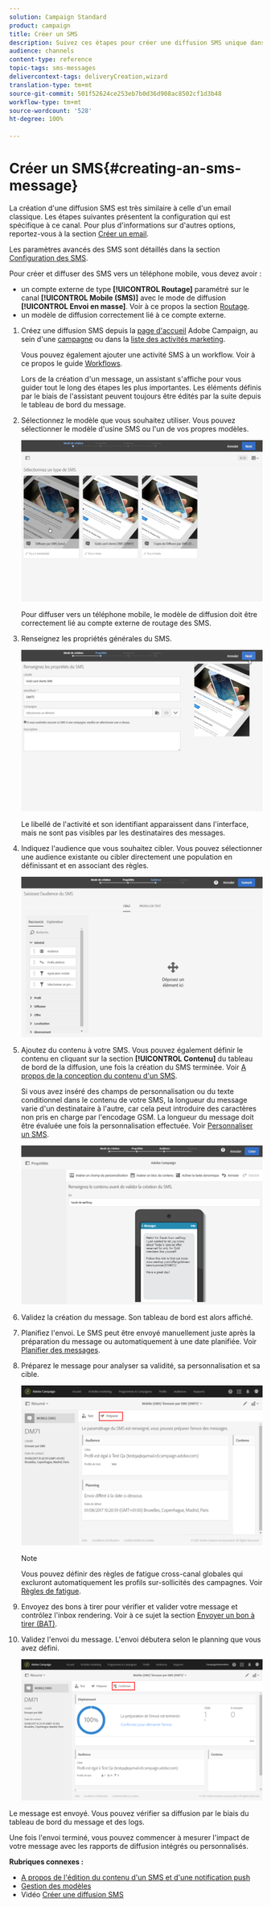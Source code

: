 ```yaml
---
solution: Campaign Standard
product: campaign
title: Créer un SMS
description: Suivez ces étapes pour créer une diffusion SMS unique dans Adobe Campaign.
audience: channels
content-type: reference
topic-tags: sms-messages
delivercontext-tags: deliveryCreation,wizard
translation-type: tm+mt
source-git-commit: 501f52624ce253eb7b0d36d908ac8502cf1d3b48
workflow-type: tm+mt
source-wordcount: '528'
ht-degree: 100%

---
```



# Créer un SMS{#creating-an-sms-message}

La création d&#39;une diffusion SMS est très similaire à celle d&#39;un email classique. Les étapes suivantes présentent la configuration qui est spécifique à ce canal. Pour plus d&#39;informations sur d&#39;autres options, reportez-vous à la section [Créer un email](../../channels/using/creating-an-email.md).

Les paramètres avancés des SMS sont détaillés dans la section [Configuration des SMS](../../administration/using/configuring-sms-channel.md).

Pour créer et diffuser des SMS vers un téléphone mobile, vous devez avoir :

* un compte externe de type **[!UICONTROL Routage]** paramétré sur le canal **[!UICONTROL Mobile (SMS)]** avec le mode de diffusion **[!UICONTROL Envoi en masse]**. Voir à ce propos la section [Routage](../../administration/using/configuring-sms-channel.md#defining-an-sms-routing).
* un modèle de diffusion correctement lié à ce compte externe.

1. Créez une diffusion SMS depuis la [page d&#39;accueil](../../start/using/interface-description.md#home-page) Adobe Campaign, au sein d&#39;une [campagne](../../start/using/marketing-activities.md#creating-a-marketing-activity) ou dans la [liste des activités marketing](../../start/using/programs-and-campaigns.md#creating-a-campaign).

   Vous pouvez également ajouter une activité SMS à un workflow. Voir à ce propos le guide [Workflows](../../automating/using/sms-delivery.md).

   Lors de la création d&#39;un message, un assistant s&#39;affiche pour vous guider tout le long des étapes les plus importantes. Les éléments définis par le biais de l&#39;assistant peuvent toujours être édités par la suite depuis le tableau de bord du message.

1. Sélectionnez le modèle que vous souhaitez utiliser. Vous pouvez sélectionner le modèle d&#39;usine SMS ou l&#39;un de vos propres modèles.

   ![](assets/sms_creation_1.png)

   Pour diffuser vers un téléphone mobile, le modèle de diffusion doit être correctement lié au compte externe de routage des SMS.

1. Renseignez les propriétés générales du SMS.

   ![](assets/sms_creation_2.png)

   Le libellé de l&#39;activité et son identifiant apparaissent dans l&#39;interface, mais ne sont pas visibles par les destinataires des messages.

1. Indiquez l&#39;audience que vous souhaitez cibler. Vous pouvez sélectionner une audience existante ou cibler directement une population en définissant et en associant des règles.

   ![](assets/sms_creation_3.png)

1. Ajoutez du contenu à votre SMS. Vous pouvez également définir le contenu en cliquant sur la section **[!UICONTROL Contenu]** du tableau de bord de la diffusion, une fois la création du SMS terminée. Voir [A propos de la conception du contenu d&#39;un SMS](../../channels/using/about-sms-and-push-content-design.md).

   Si vous avez inséré des champs de personnalisation ou du texte conditionnel dans le contenu de votre SMS, la longueur du message varie d&#39;un destinataire à l&#39;autre, car cela peut introduire des caractères non pris en charge par l&#39;encodage GSM. La longueur du message doit être évaluée une fois la personnalisation effectuée. Voir [Personnaliser un SMS](../../channels/using/personalizing-sms-messages.md).

   ![](assets/sms_creation_4.png)

1. Validez la création du message. Son tableau de bord est alors affiché.
1. Planifiez l&#39;envoi. Le SMS peut être envoyé manuellement juste après la préparation du message ou automatiquement à une date planifiée. Voir [Planifier des messages](../../sending/using/about-scheduling-messages.md).
1. Préparez le message pour analyser sa validité, sa personnalisation et sa cible.

   ![](assets/sms_creation_6.png)

   >[!NOTE]
   >
   >Vous pouvez définir des règles de fatigue cross-canal globales qui excluront automatiquement les profils sur-sollicités des campagnes. Voir [Règles de fatigue](../../sending/using/fatigue-rules.md).

1. Envoyez des bons à tirer pour vérifier et valider votre message et contrôlez l&#39;inbox rendering. Voir à ce sujet la section [Envoyer un bon à tirer (BAT)](../../sending/using/sending-proofs.md).
1. Validez l&#39;envoi du message. L&#39;envoi débutera selon le planning que vous avez défini.

   ![](assets/sms_creation_7.png)

Le message est envoyé. Vous pouvez vérifier sa diffusion par le biais du tableau de bord du message et des logs.

Une fois l&#39;envoi terminé, vous pouvez commencer à mesurer l&#39;impact de votre message avec les rapports de diffusion intégrés ou personnalisés.

**Rubriques connexes :**

* [A propos de l&#39;édition du contenu d&#39;un SMS et d&#39;une notification push](../../channels/using/about-sms-and-push-content-design.md)
* [Gestion des modèles](../../start/using/marketing-activity-templates.md)
* Vidéo [Créer une diffusion SMS](https://docs.adobe.com/content/help/en/campaign-learn/campaign-standard-tutorials/communication-channels/mobile/sms/sms-delivery.html)
